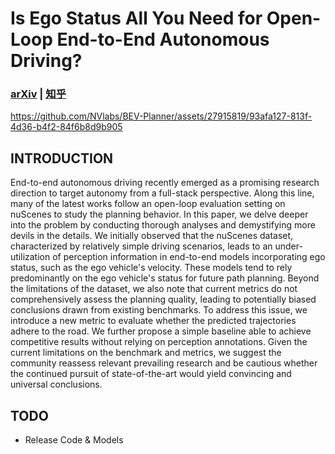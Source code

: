 # Is Ego Status All You Need for Open-Loop End-to-End Autonomous Driving?

### [arXiv](http://arxiv.org/abs/2312.03031) | [知乎](https://zhuanlan.zhihu.com/p/669454065)

https://github.com/NVlabs/BEV-Planner/assets/27915819/93afa127-813f-4d36-b4f2-84f6b8d9b905

## INTRODUCTION
End-to-end autonomous driving recently emerged as a promising research direction to target autonomy from a full-stack perspective. Along this line, many of the latest works follow an open-loop evaluation setting on nuScenes to study the planning behavior. In this paper, we delve deeper into the problem by conducting thorough analyses and demystifying more devils in the details. We initially observed that the nuScenes dataset, characterized by relatively simple driving scenarios, leads to an under-utilization of perception information in end-to-end models incorporating ego status, such as the ego vehicle's velocity. These models tend to rely predominantly on the ego vehicle's status for future path planning. 
Beyond the limitations of the dataset, we also note that current metrics do not comprehensively assess the planning quality, leading to potentially biased conclusions drawn from existing benchmarks. To address this issue, we introduce a new metric to evaluate whether the predicted trajectories adhere to the road. 
We further propose a simple baseline able to achieve competitive results without relying on perception annotations.
Given the current limitations on the benchmark and metrics, we suggest the community reassess relevant prevailing research and be cautious whether the continued pursuit of state-of-the-art would yield convincing and universal conclusions.

## TODO

- Release Code & Models

